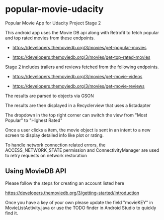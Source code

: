 # popular-movie-udacity
Popular Movie App for Udacity Project Stage 2

This android app uses the Movie DB api along with Retrofit to fetch popular and top rated movies from these endpoints.

- https://developers.themoviedb.org/3/movies/get-popular-movies

- https://developers.themoviedb.org/3/movies/get-top-rated-movies

Stage 2 includes trailers and reviews fetched from the following endpoints.

- https://developers.themoviedb.org/3/movies/get-movie-videos

- https://developers.themoviedb.org/3/movies/get-movie-reviews

The results are parsed to objects via GSON

The results are then displayed in a Recyclerview that uses a listadapter

The dropdown in the top right corner can switch the view from "Most Popular" to "Highest Rated"

Once a user clicks a item, the movie object is sent in an intent to a new screen to display detailed info like plot or rating.

To handle network connection related errors, the ACCESS_NETWORK_STATE permission and ConnectivityManager are used to retry requests on network restoration

## Using MovieDB API
Please follow the steps for creating an account listed here

https://developers.themoviedb.org/3/getting-started/introduction

Once you have a key of your own please update the field "movieKEY" in MovieListActivity.java or use the TODO finder in Android Studio to quickly find it.
